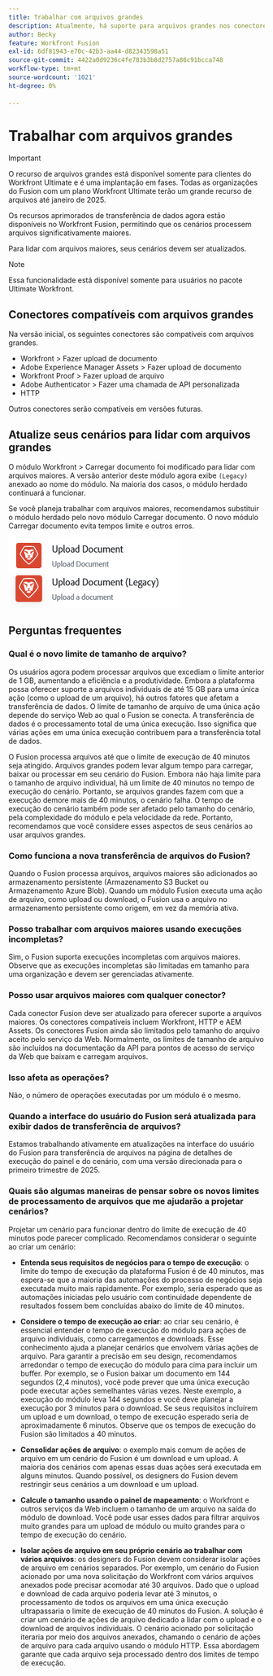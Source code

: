 ```yaml
---
title: Trabalhar com arquivos grandes
description: Atualmente, há suporte para arquivos grandes nos conectores Workfront e HTTP.
author: Becky
feature: Workfront Fusion
exl-id: 6df81943-e70c-42b3-aa44-d82343598a51
source-git-commit: 4422a0d9236c4fe783b3b8d2757a86c91bcca748
workflow-type: tm+mt
source-wordcount: '1021'
ht-degree: 0%

---
```


# Trabalhar com arquivos grandes

>[!IMPORTANT]
>
>O recurso de arquivos grandes está disponível somente para clientes do Workfront Ultimate e é uma implantação em fases. Todas as organizações do Fusion com um plano Workfront Ultimate terão um grande recurso de arquivos até janeiro de 2025.

Os recursos aprimorados de transferência de dados agora estão disponíveis no Workfront Fusion, permitindo que os cenários processem arquivos significativamente maiores.

Para lidar com arquivos maiores, seus cenários devem ser atualizados.

>[!NOTE]
>
>Essa funcionalidade está disponível somente para usuários no pacote Ultimate Workfront.

## Conectores compatíveis com arquivos grandes

Na versão inicial, os seguintes conectores são compatíveis com arquivos grandes.

* Workfront > Fazer upload de documento
* Adobe Experience Manager Assets > Fazer upload de documento
* Workfront Proof > Fazer upload de arquivo
* Adobe Authenticator > Fazer uma chamada de API personalizada
* HTTP

Outros conectores serão compatíveis em versões futuras.

## Atualize seus cenários para lidar com arquivos grandes

O módulo Workfront > Carregar documento foi modificado para lidar com arquivos maiores. A versão anterior deste módulo agora exibe `(Legacy)` anexado ao nome do módulo. Na maioria dos casos, o módulo herdado continuará a funcionar.

Se você planeja trabalhar com arquivos maiores, recomendamos substituir o módulo herdado pelo novo módulo Carregar documento. O novo módulo Carregar documento evita tempos limite e outros erros.

![Carregar documento](assets/new-upload-document.png)

## Perguntas frequentes

### Qual é o novo limite de tamanho de arquivo?

Os usuários agora podem processar arquivos que excediam o limite anterior de 1 GB, aumentando a eficiência e a produtividade.  Embora a plataforma possa oferecer suporte a arquivos individuais de até 15 GB para uma única ação (como o upload de um arquivo), há outros fatores que afetam a transferência de dados. O limite de tamanho de arquivo de uma única ação depende do serviço Web ao qual o Fusion se conecta. A transferência de dados é o processamento total de uma única execução. Isso significa que várias ações em uma única execução contribuem para a transferência total de dados.

O Fusion processa arquivos até que o limite de execução de 40 minutos seja atingido. Arquivos grandes podem levar algum tempo para carregar, baixar ou processar em seu cenário do Fusion. Embora não haja limite para o tamanho de arquivo individual, há um limite de 40 minutos no tempo de execução do cenário. Portanto, se arquivos grandes fazem com que a execução demore mais de 40 minutos, o cenário falha. O tempo de execução do cenário também pode ser afetado pelo tamanho do cenário, pela complexidade do módulo e pela velocidade da rede. Portanto, recomendamos que você considere esses aspectos de seus cenários ao usar arquivos grandes.

### Como funciona a nova transferência de arquivos do Fusion?

Quando o Fusion processa arquivos, arquivos maiores são adicionados ao armazenamento persistente (Armazenamento S3 Bucket ou Armazenamento Azure Blob). Quando um módulo Fusion executa uma ação de arquivo, como upload ou download, o Fusion usa o arquivo no armazenamento persistente como origem, em vez da memória ativa.

### Posso trabalhar com arquivos maiores usando execuções incompletas?

Sim, o Fusion suporta execuções incompletas com arquivos maiores. Observe que as execuções incompletas são limitadas em tamanho para uma organização e devem ser gerenciadas ativamente.

### Posso usar arquivos maiores com qualquer conector?

Cada conector Fusion deve ser atualizado para oferecer suporte a arquivos maiores. Os conectores compatíveis incluem Workfront, HTTP e AEM Assets. Os conectores Fusion ainda são limitados pelo tamanho do arquivo aceito pelo serviço da Web. Normalmente, os limites de tamanho de arquivo são incluídos na documentação da API para pontos de acesso de serviço da Web que baixam e carregam arquivos.

### Isso afeta as operações?

Não, o número de operações executadas por um módulo é o mesmo.

### Quando a interface do usuário do Fusion será atualizada para exibir dados de transferência de arquivos?

Estamos trabalhando ativamente em atualizações na interface do usuário do Fusion para transferência de arquivos na página de detalhes de execução do painel e do cenário, com uma versão direcionada para o primeiro trimestre de 2025.

### Quais são algumas maneiras de pensar sobre os novos limites de processamento de arquivos que me ajudarão a projetar cenários?

Projetar um cenário para funcionar dentro do limite de execução de 40 minutos pode parecer complicado. Recomendamos considerar o seguinte ao criar um cenário:

* **Entenda seus requisitos de negócios para o tempo de execução**: o limite do tempo de execução da plataforma Fusion é de 40 minutos, mas espera-se que a maioria das automações do processo de negócios seja executada muito mais rapidamente. Por exemplo, seria esperado que as automações iniciadas pelo usuário com continuidade dependente de resultados fossem bem concluídas abaixo do limite de 40 minutos.
* **Considere o tempo de execução ao criar**: ao criar seu cenário, é essencial entender o tempo de execução do módulo para ações de arquivo individuais, como carregamentos e downloads. Esse conhecimento ajuda a planejar cenários que envolvem várias ações de arquivo.  Para garantir a precisão em seu design, recomendamos arredondar o tempo de execução do módulo para cima para incluir um buffer.
Por exemplo, se o Fusion baixar um documento em 144 segundos (2,4 minutos), você pode prever que uma única execução pode executar ações semelhantes várias vezes. Neste exemplo, a execução do módulo leva 144 segundos e você deve planejar a execução por 3 minutos para o download. Se seus requisitos incluírem um upload e um download, o tempo de execução esperado seria de aproximadamente 6 minutos. Observe que os tempos de execução do Fusion são limitados a 40 minutos.

* **Consolidar ações de arquivo**: o exemplo mais comum de ações de arquivo em um cenário do Fusion é um download e um upload. A maioria dos cenários com apenas essas duas ações será executada em alguns minutos. Quando possível, os designers do Fusion devem restringir seus cenários a um download e um upload.

* **Calcule o tamanho usando o painel de mapeamento**: o Workfront e outros serviços da Web incluem o tamanho de um arquivo na saída do módulo de download. Você pode usar esses dados para filtrar arquivos muito grandes para um upload de módulo ou muito grandes para o tempo de execução do cenário.

* **Isolar ações de arquivo em seu próprio cenário ao trabalhar com vários arquivos**: os designers do Fusion devem considerar isolar ações de arquivo em cenários separados. Por exemplo, um cenário do Fusion acionado por uma nova solicitação do Workfront com vários arquivos anexados pode precisar acomodar até 30 arquivos. Dado que o upload e download de cada arquivo poderia levar até 3 minutos, o processamento de todos os arquivos em uma única execução ultrapassaria o limite de execução de 40 minutos do Fusion. A solução é criar um cenário de ações de arquivo dedicado a lidar com o upload e o download de arquivos individuais. O cenário acionado por solicitação iteraria por meio dos arquivos anexados, chamando o cenário de ações de arquivo para cada arquivo usando o módulo HTTP. Essa abordagem garante que cada arquivo seja processado dentro dos limites de tempo de execução.

<!--
## Connectors that do not support large files

Some Fusion connectors do not support large files. For these connectors, Fusion's total processing capacity for files is **1 GB**. 

This limit is based on a total memory cost. Every operation contributes to that cost. If a single file of 400 MB is downloaded and uploaded then the total cost to the file capacity would be 800 MB.

The following connectors do **not** support large files. 

* Archive
* Box
* Convert
* CSV
* Datastores
* Flow control
* FTP
* JSON
* JWT
* Markdown
* Math
* Microsoft Word templates
* MIME
* Microsoft SQL
* SFTP
* Adobe Acrobat Sign
* SOAP
* Tools
* XML

If a connector is not on this list, it does not support large files. For these connectors, Fusion's total processing capacity for files is **1 GB**. 

This limit is based on a total memory cost. Every operation contributes to that cost. If a single file of 400 MB is downloaded and uploaded then the total cost to the file capacity would be 800 MB.-->






<!--## Connectors that support large files

The following connectors support large files.

Workfront
HTTP
Webhooks
Salesforce
Microsoft Email
Workfront Proof
AEM Assets
Email
Slack
Jira
Microsoft Excel
SharePoint
Frame.io
Adobe PDF Services
Marketo
Azure Devops 
Google Email
Jira Server
Google Sheets
Microsoft OneDrive
ServiceNow 
AWS S3
Bynder
OneDrive Business
Adobe Authenticator
Google Drive
Microsoft Dynamics
Google Docs
NetSuite
Airtable
Azure AD
QuickBase 
Adobe Target
Adobe Campaign Classic
Microsoft Calendar
Workfront Planning
HubSpot CRM  
DropBox
Cloud Convert
Egnyte
Adobe Firefly
OpenAI / Chat GPT
Allocadia
Cvent
GitLab 
Google Team Drive
Google Calendar
Workfront SDL Managed Translation
Widen
Workfront Boards
Google Slides
Qualtrics
Microsoft Power BI
Adobe Photoshop
Anaplan
DocuSign 
MariaDB
Adobe Creative Cloud Libraries
Figma
AEM Forms
Datadog
GitHub 
Google Forms
Adobe I/O Events
Trello
Workday
Adobe Journey Optimizer
Adobe Lightroom


If a file is not on this list, it does not support large files. For these connectors, Fusion's total processing capacity for files is **1 GB**. 

This limit is based on a total memory cost. Every operation contributes to that cost. If a single file of 400 MB is downloaded and uploaded then the total cost to the file capacity would be 800 MB.

-->
